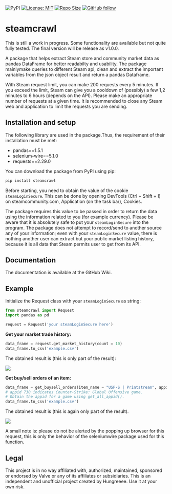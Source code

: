 ![PyPI](https://img.shields.io/pypi/v/steamcrawl?label=pypi%20package)
[![License: MIT](https://img.shields.io/badge/License-MIT-yellow.svg)](https://opensource.org/licenses/MIT)
[![Repo Size](https://img.shields.io/github/repo-size/Hungreeee/steamcrawl.svg)](https://github.com/Hungreeee/steamcrawl/)
[![GitHub follow](https://img.shields.io/github/followers/Hungreeee.svg?style=social&label=Follow&maxAge=2592000)](https://github.com/Hungreeee?tab=followers)

# steamcrawl

This is still a work in progress. Some functionality are available but not quite fully tested. The final version will be release as v1.0.0.

A package that helps extract Steam store and community market data as pandas DataFrame for better readabilty and usability. The package mainlymake queries to different Steam api, clean and extract the important variables from the json object result and return a pandas Dataframe. 

With Steam request limit, you can make 200 requests every 5 minutes. If you exceed the limit, Steam can give you a cooldown of (possibly) a few 1,2 minutes to 6 hours (depends on the API). Please make an appropriate number of requests at a given time. It is recommended to close any Steam web and application to limit the requests you are sending.

## Installation and setup

The following library are used in the package.Thus, the requirement of their installation must be met:

- pandas==1.5.1
- selenium-wire==5.1.0
- requests==2.29.0

You can download the package from PyPI using pip:

```python
pip install steamcrawl
```

Before starting, you need to obtain the value of the cookie `steamLoginSecure`. This can be done by opening DevTools (Ctrl + Shift + I) on steamcommunity.com, Application (on the task bar), Cookies.

The package requires this value to be passed in order to return the data using the information related to you (for example currency). Please be aware that it is absolutely safe to put your `steamLoginSecure` into the program. The package does not attempt to record/send to another source any of your information; even with your `steamLoginSecure` value, there is nothing another user can extract but your public market listing history, because it is all data that Steam permits user to get from its API.

## Documentation

The documentation is available at the GitHub Wiki.

## Example 

Initialize the Request class with your `steamLoginSecure` as string:

```python
from steamcrawl import Request
import pandas as pd

request = Request('your steamLoginSecure here')
```

**Get your market trade history:**

```python
data_frame = request.get_market_history(count = 10)
data_frame.to_csv('example.csv')
```

The obtained result is (this is only part of the result):

![](resources/example1.png)

**Get buy/sell orders of an item:**

```python
data_frame = get_buysell_orders(item_name = "USP-S | Printstream", appid="730")
# appid 730 indicates Counter-Strike: Global Offensive game. 
# Obtain the appid for a game using get_all_appid().
data_frame.to_csv('example.csv')
```

The obtained result is (this is again only part of the result). 

![](resources/example2.png)

A small note is: please do not be alerted by the popping up browser for this request, this is only the behavior of the seleniumwire package used for this function.

## Legal

This project is in no way affiliated with, authorized, maintained, sponsored or endorsed by Valve or any of its affiliates or subsidiaries. This is an independent and unofficial project created by Hungreeee. Use it at your own risk.
